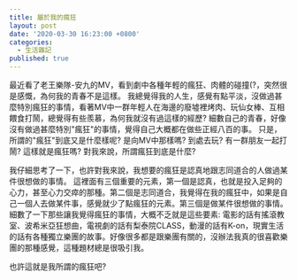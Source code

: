```yaml
---
title: 屬於我的瘋狂
layout: post
date: '2020-03-30 16:23:00 +0800'
categories:
  - 生活雜記
published: true
---
```


最近看了老王樂隊-安九的MV，看到劇中各種年輕的瘋狂、肉體的碰撞(?，突然很是感慨，為何我的青春不是這樣。
我總覺得我的人生，感覺有點平淡，沒做過甚麼特別瘋狂的事情，看著MV中一群年輕人在海邊的廢墟裡烤肉、玩仙女棒、互相餵食打鬧，總覺得有些羨慕，為何我就沒有過這樣的經歷?
細數自己的青春，好像沒有做過甚麼特別"瘋狂"的事情，覺得自己大概都在做些正經八百的事。
只是，所謂的"瘋狂"到底又是什麼樣呢? 是向MV中那樣嗎? 到處去玩? 有一群朋友一起打鬧? 這樣就是瘋狂嗎?
對我來說，所謂瘋狂到底是什麼?

我仔細思考了一下，也許對我來說，我想要的瘋狂是認真地跟志同道合的人做過某件很想做的事情。
這裡面有三個重要的元素，第一個是認真，也就是投入足夠的心力，甚至心力交瘁的那種。第二個是志同道合，我覺得在我的瘋狂中，如果是自己一個人去做某件事，感覺就少了點瘋狂的元素。第三個是做某件很想做的事情。
細數了一下那些讓我覺得瘋狂的事情，大概不乏就是這些要素:
電影的話有搖滾教室、波希米亞狂想曲，電視劇的話有梨泰院CLASS，動漫的話有K-on，現實生活的話有各種獨立樂團的故事。好像很多都是跟樂團有關的，沒辦法我真的很喜歡樂團的那種感覺，這種題材總是很吸引我。

也許這就是我所謂的瘋狂吧?